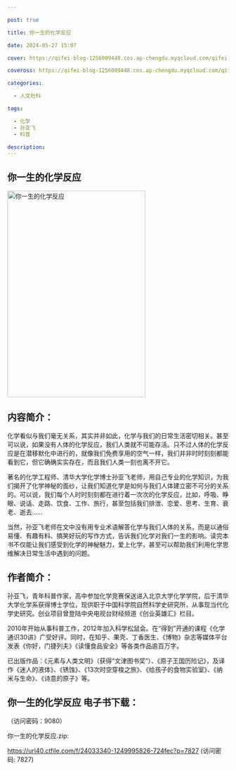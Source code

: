 ```yaml
---

post: true

title: 你一生的化学反应

date: 2024-05-27 15:07

cover: https://qifei-blog-1256009448.cos.ap-chengdu.myqcloud.com/qifei-blog/660beb0a9f345e8d03fad6b0.jpg

coveross: https://qifei-blog-1256009448.cos.ap-chengdu.myqcloud.com/qifei-blog/660beb0a9f345e8d03fad6b0.jpg

categories:

  - 人文社科

tags:

  - 化学
  - 孙亚飞
  - 科普

description:
---
```


## 你一生的化学反应
<img alt="你一生的化学反应 " class="aligncenter loaded" data-was-processed="true" decoding="async" fetchpriority="high" height="471" src="https://qifei-blog-1256009448.cos.ap-chengdu.myqcloud.com/qifei-blog/660beb0a9f345e8d03fad6b0.jpg " style="cursor: zoom-in;" width="314"/>

## 内容简介：

化学看似与我们毫无关系，其实并非如此，化学与我们的日常生活密切相关。甚至可以说，如果没有人体的化学反应，我们人类就不可能存活。只不过人体的化学反应是在潜移默化中进行的，就像我们免费享用的空气一样，我们并非时时刻刻都能看到它，但它确确实实存在，而且我们人类一刻也离不开它。

著名的化学工程师、清华大学化学博士孙亚飞老师，用自己专业的化学知识，为我们揭开了化学神秘的面纱，让我们知道化学是如何与我们人体建立密不可分的关系的。可以说，我们每个人时时刻刻都在进行着一次次的化学反应，比如，呼吸、睁眼、说话、走路、饮食、工作、旅行，甚至包括我们排泄、恋爱、思考、生育、衰老、逝去……

当然，孙亚飞老师在文中没有用专业术语解答化学与我们人体的关系，而是以通俗易懂、有趣有料、搞笑好玩的写作方式，告诉我们化学对我们一生的影响。读完本书不仅能让我们感受到化学的神秘魅力，爱上化学，甚至可以帮助我们利用化学思维解决日常生活中遇到的问题。

## 作者简介：

孙亚飞，青年科普作家，高中参加化学竞赛保送进入北京大学化学学院，后于清华大学化学系获得博士学位，现供职于中国科学院自然科学史研究所，从事现当代化学史研究。创业项目曾登陆中央电视台财经频道《创业英雄汇》栏目。

2010年开始从事科普工作，2012年加入科学松鼠会。在“得到”开通的课程《化学通识30讲》广受好评。同时，在知乎、果壳、丁香医生、《博物》杂志等媒体平台发表《你好，门捷列夫》《读懂食品安全》等各类作品逾百万字。

已出版作品：《元素与人类文明》（获得“文津图书奖”）、《原子王国历险记》，及译作《迷人的液体》、《锈蚀》、《13次时空穿梭之旅》、《给孩子的食物实验室》、《纳米与生命》、《诗意的原子》等。

## 你一生的化学反应 电子书下载：

 （访问密码：9080）

你一生的化学反应.zip: 

https://url40.ctfile.com/f/24033340-1249995826-724fec?p=7827 (访问密码: 7827)
